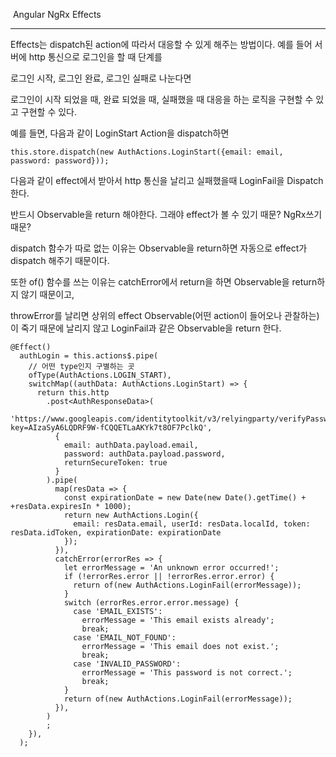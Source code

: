 ​																	Angular NgRx Effects

------

Effects는 dispatch된 action에 따라서 대응할 수 있게 해주는 방법이다. 예를 들어 서버에 http 통신으로 로그인을 할 때 단계를

로그인 시작, 로그인 완료, 로그인 실패로 나눈다면

로그인이 시작 되었을 때, 완료 되었을 때, 실패했을 때  대응을 하는 로직을 구현할 수 있고 구현할 수 있다. 

예를 들면, 다음과 같이 LoginStart Action을 dispatch하면

```
this.store.dispatch(new AuthActions.LoginStart({email: email, password: password}));
```

다음과 같이 effect에서 받아서 http 통신을 날리고 실패했을때 LoginFail을 Dispatch한다.

반드시 Observable을 return 해야한다. 그래야 effect가 볼 수 있기 때문? NgRx쓰기 때문?

dispatch 함수가 따로 없는 이유는 Observable을 return하면 자동으로 effect가 dispatch 해주기 때문이다.

또한  of() 함수를 쓰는 이유는 catchError에서 return을 하면 Observable을 return하지 않기 때문이고, 

throwError를 날리면 상위의 effect Observable(어떤 action이 들어오나 관찰하는)이 죽기 때문에 날리지 않고  LoginFail과 같은 Observable을 return 한다.

```
@Effect()
  authLogin = this.actions$.pipe(
  	// 어떤 type인지 구별하는 곳
    ofType(AuthActions.LOGIN_START),
    switchMap((authData: AuthActions.LoginStart) => {
      return this.http
        .post<AuthResponseData>(
          'https://www.googleapis.com/identitytoolkit/v3/relyingparty/verifyPassword?key=AIzaSyA6LQDRF9W-fCQQETLaAKYk7t8OF7PclkQ',
          {
            email: authData.payload.email,
            password: authData.payload.password,
            returnSecureToken: true
          }
        ).pipe(
          map(resData => {
            const expirationDate = new Date(new Date().getTime() + +resData.expiresIn * 1000);
            return new AuthActions.Login({
              email: resData.email, userId: resData.localId, token: resData.idToken, expirationDate: expirationDate
            });
          }),
          catchError(errorRes => {
            let errorMessage = 'An unknown error occurred!';
            if (!errorRes.error || !errorRes.error.error) {
              return of(new AuthActions.LoginFail(errorMessage));
            }
            switch (errorRes.error.error.message) {
              case 'EMAIL_EXISTS':
                errorMessage = 'This email exists already';
                break;
              case 'EMAIL_NOT_FOUND':
                errorMessage = 'This email does not exist.';
                break;
              case 'INVALID_PASSWORD':
                errorMessage = 'This password is not correct.';
                break;
            }
            return of(new AuthActions.LoginFail(errorMessage));
          }),
        )
        ;
    }),
  );
```

